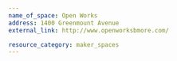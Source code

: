 ```yaml
---
name_of_space: Open Works
address: 1400 Greenmount Avenue
external_link: http://www.openworksbmore.com/

resource_category: maker_spaces
---
```

